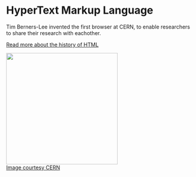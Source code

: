 <!DOCTYPE html>
<html lang="en">
<head>
    <meta charset="UTF-8">
    <title>HTML links</title>
</head>
<body>
<h1>HyperText Markup Language</h1>
<p>Tim Berners-Lee invented the first browser at CERN, to enable researchers to share their research with eachother.</p>
<a target="_blank" href="http://home.web.cern.ch/topics/birth-web">Read more about the history of HTML
    <p>
        <img src="https://www.kasandbox.org/programming-images/misc/tim-berners-lee-webpage.png" width="300">
        <br/>Image courtesy CERN
    </p>
</a>
</body>
</html>
